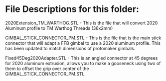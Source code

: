 # File Descriptions for this folder:

2020Extension_TM_WARTHOG.STL - This is the file that will convert 2020 Aluminum profile to TM Warthog Threads (36x2mm)

GIMBAL_STICK_CONNECTOR_PM.STL - This is the file that is the main stick connector that will adapt a FFB gimbal to use a 2020 aluminum profile. This has been updated to match dimensions of protomaker gimbals. 

Fixed45Deg2020Adapter.STL - This is an angled connector at 45 degrees for 2020 aluminum extrusion, allows you to make a gooseneck using two of them to offset the grip over center of the GIMBAL_STICK_CONNECTOR_PM.STL
